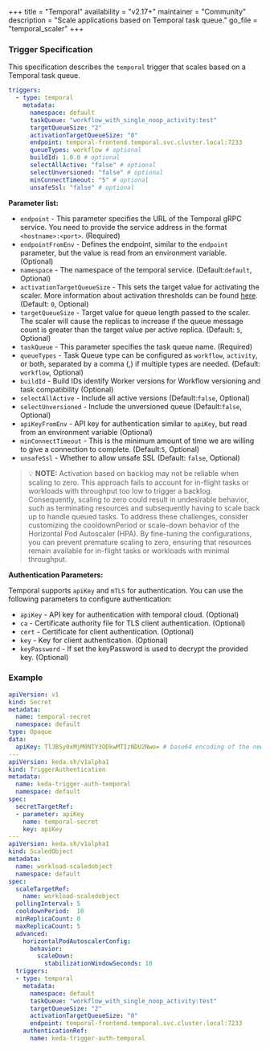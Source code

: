 +++
title = "Temporal"
availability = "v2.17+"
maintainer = "Community"
description = "Scale applications based on Temporal task queue."
go_file = "temporal_scaler"
+++

### Trigger Specification

This specification describes the `temporal` trigger that scales based on a Temporal task queue.

```yaml
triggers:
  - type: temporal
    metadata:
      namespace: default
      taskQueue: "workflow_with_single_noop_activity:test"
      targetQueueSize: "2"
      activationTargetQueueSize: "0"
      endpoint: temporal-frontend.temporal.svc.cluster.local:7233
      queueTypes: workflow # optional
      buildId: 1.0.0 # optional
      selectAllActive: "false" # optional
      selectUnversioned: "false" # optional
      minConnectTimeout: "5" # optional
      unsafeSsl: "false" # optional
```

**Parameter list:**

- `endpoint` - This parameter specifies the URL of the Temporal gRPC service. You need to provide the service address in the format `<hostname>:<port>`. (Required)
- `endpointFromEnv` - Defines the endpoint, similar to the `endpoint` parameter, but the value is read from an environment variable. (Optional)
- `namespace` - The namespace of the temporal service. (Default:`default`, Optional)
- `activationTargetQueueSize` - This sets the target value for activating the scaler. More information about activation thresholds can be found  [here](./../concepts/scaling-deployments.md#activating-and-scaling-thresholds). (Default: `0`, Optional)
- `targetQueueSize` - Target value for queue length passed to the scaler. The scaler will cause the replicas to increase if the queue message count is greater than the target value per active replica. (Default: `5`, Optional)
- `taskQueue` - This parameter specifies the task queue name. (Required)
- `queueTypes` - Task Queue type can be configured as `workflow`, `activity`, or both, separated by a comma (,) if multiple types are needed. (Default: `workflow`, Optional)
- `buildId` - Build IDs identify Worker versions for Workflow versioning and task compatibility (Optional)
- `selectAllActive` - Include all active versions (Default:`false`, Optional)
- `selectUnversioned` - Include the unversioned queue (Default:`false`, Optional)
- `apiKeyFromEnv` - API key for authentication similar to `apiKey`, but read from an environment variable (Optional)
- `minConnectTimeout` - This is the minimum amount of time we are willing to give a connection to complete. (Default:`5`, Optional)
- `unsafeSsl` - Whether to allow unsafe SSL (Default: `false`, Optional)

> 💡 **NOTE:** Activation based on backlog may not be reliable when scaling to zero.
  This approach fails to account for in-flight tasks or workloads with throughput too low to trigger a backlog.
  Consequently, scaling to zero could result in undesirable behavior,
  such as terminating resources and subsequently having to scale back up to handle queued tasks. To address these challenges, consider customizing the cooldownPeriod or scale-down behavior of the Horizontal Pod Autoscaler (HPA).
  By fine-tuning the configurations, you can prevent premature scaling to zero,
  ensuring that resources remain available for in-flight tasks or workloads with minimal throughput.


**Authentication Parameters:**

Temporal supports `apiKey` and `mTLS` for authentication. You can use the following parameters to configure authentication:

- `apiKey` - API key for authentication with temporal cloud. (Optional)
- `ca` - Certificate authority file for TLS client authentication. (Optional)
- `cert` - Certificate for client authentication. (Optional)
- `key` - Key for client authentication. (Optional)
- `keyPassword` - If set the keyPassword is used to decrypt the provided key. (Optional)

### Example

```yaml
apiVersion: v1
kind: Secret
metadata:
  name: temporal-secret
  namespace: default
type: Opaque
data:
  apiKey: TlJBSy0xMjM0NTY3ODkwMTIzNDU2Nwo= # base64 encoding of the new relic api key NRAK-12345678901234567
---
apiVersion: keda.sh/v1alpha1
kind: TriggerAuthentication
metadata:
  name: keda-trigger-auth-temporal
  namespace: default
spec:
  secretTargetRef:
  - parameter: apiKey
    name: temporal-secret
    key: apiKey
---
apiVersion: keda.sh/v1alpha1
kind: ScaledObject
metadata:
  name: workload-scaledobject
  namespace: default
spec:
  scaleTargetRef:
    name: workload-scaledobject
  pollingInterval: 5
  cooldownPeriod:  10
  minReplicaCount: 0
  maxReplicaCount: 5
  advanced:
    horizontalPodAutoscalerConfig:
      behavior:
        scaleDown:
          stabilizationWindowSeconds: 10
  triggers:
  - type: temporal
    metadata:
      namespace: default
      taskQueue: "workflow_with_single_noop_activity:test"
      targetQueueSize: "2"
      activationTargetQueueSize: "0"
      endpoint: temporal-frontend.temporal.svc.cluster.local:7233
    authenticationRef:
      name: keda-trigger-auth-temporal
```
